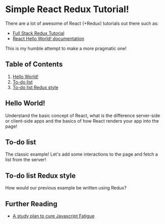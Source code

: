 # Simple React Redux Tutorial!

There are a lot of awesome of React (+Redux) tutorials out there such as:
* [Full Stack Redux Tutorial](http://teropa.info/blog/2015/09/10/full-stack-redux-tutorial.html)
* [React Hello World! documentation](https://facebook.github.io/react/docs/hello-world.html)

This is my humble attempt to make a more pragmatic one!

## Table of Contents

1. [Hello World!](#hello-world)
2. [To-do list](#todo-list)
3. [To-do list Redux style](#todo-list-redux)

## Hello World!

Understand the basic concept of React, what is the difference server-side or client-side apps and the basics of how React renders your app into the page!

## To-do list

The classic example! Let's add some interactions to the page and fetch a list from the server!

## To-do list Redux style

How would our previous example be written using Redux?


## Further Reading
* [A study plan to cure Javascript Fatigue][1]

[1]: https://medium.com/@sachagreif/a-study-plan-to-cure-javascript-fatigue-8ad3a54f2eb1#.djem8j34q

